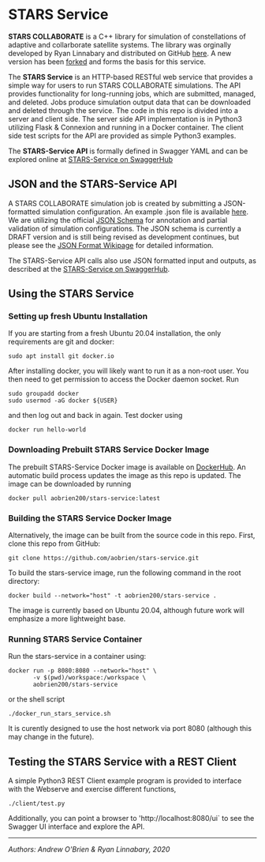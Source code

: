 # STARS Service 

**STARS COLLABORATE** is a C++ library for simulation of constellations of adaptive and collarborate satellite systems.  The library was orginally developed by Ryan Linnabary and distributed on GitHub [here](https://github.com/linnabary/collaborate).  A new version has been [forked](https://github.com/aobrien/stars-collaborate) and forms the basis for this service.  

The **STARS Service** is an HTTP-based RESTful web service that provides a simple way for users to run STARS COLLABORATE simulations.  The API provides functionality for long-running jobs, which are submitted, managed, and deleted.  Jobs produce simulation output data that can be downloaded and deleted through the service.  The code in this repo is divided into a server and client side.  The server side API implementation is in Python3 utilizing Flask & Connexion and running in a Docker container.  The client side test scripts for the API are provided as simple Python3 examples.  

The **STARS-Service API** is formally defined in Swagger YAML and can be explored online at [STARS-Service on SwaggerHub](https://app.swaggerhub.com/apis/aobrien/STARS-Service)

## JSON and the STARS-Service API

A STARS COLLABORATE simulation job is created by submitting a JSON-formatted simulation configuration. An example .json file is available [here](https://github.com/aobrien/stars-service/blob/master/json/example.json).  We are utilizing the official [JSON Schema](https://json-schema.org) for annotation and partial validation of simulation configurations.  The JSON schema is currently a DRAFT version and is still being revised as development continues, but please see the [JSON Format Wikipage](https://github.com/aobrien/stars-service/wiki/JSON-Format-for-STARS-Simulation-Configuration) for detailed information.

The STARS-Service API calls also use JSON formatted input and outputs, as described at the [STARS-Service on SwaggerHub](https://app.swaggerhub.com/apis/aobrien/STARS-Service).

## Using the STARS Service

### Setting up fresh Ubuntu Installation
If you are starting from a fresh Ubuntu 20.04 installation, the only requirements are git and docker:
```
sudo apt install git docker.io
```
After installing docker, you will likely want to run it as a non-root user.  You then need to get permission to access the Docker daemon socket.  Run
```
sudo groupadd docker
sudo usermod -aG docker ${USER}
```
and then log out and back in again. Test docker using
```
docker run hello-world
```

### Downloading Prebuilt STARS Service Docker Image
The prebuilt STARS-Service Docker image is available on [DockerHub](https://hub.docker.com/r/aobrien200/stars-service).  An automatic build process updates the image as this repo is updated.  The image can be downloaded by running
```
docker pull aobrien200/stars-service:latest
```

### Building the STARS Service Docker Image
Alternatively, the image can be built from the source code in this repo.  First, clone this repo from GitHub:
```
git clone https://github.com/aobrien/stars-service.git
```
To build the stars-service image, run the following command in the root directory:
```
docker build --network="host" -t aobrien200/stars-service .
```
The image is currently based on Ubuntu 20.04, although future work will emphasize a more lightweight base.  

### Running STARS Service Container

Run the stars-service in a container using:
```
docker run -p 8080:8080 --network="host" \
       -v $(pwd)/workspace:/workspace \
       aobrien200/stars-service
```
or the shell script       
```
./docker_run_stars_service.sh
```
It is curently designed to use the host network via port 8080 (although this may change in the future). 

## Testing the STARS Service with a REST Client

A simple Python3 REST Client example program is provided to interface with the Webserve and exercise different functions, 
```
./client/test.py
```

Additionally, you can point a browser to 'http://localhost:8080/ui` to see the Swagger UI interface and explore the API.

---

*Authors: Andrew O'Brien & Ryan Linnabary, 2020*
